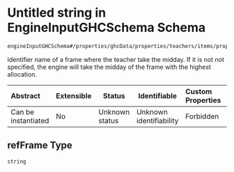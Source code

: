 # Untitled string in EngineInputGHCSchema Schema

```txt
engineInputGHCSchema#/properties/ghcData/properties/teachers/items/properties/settings/items/properties/middayReference/properties/refFrame
```

Identifier name of a frame where the teacher take the midday. If it is not not specified, the engine will take the midday of the frame with the highest allocation.


| Abstract            | Extensible | Status         | Identifiable            | Custom Properties | Additional Properties | Access Restrictions | Defined In                                                         |
| :------------------ | ---------- | -------------- | ----------------------- | :---------------- | --------------------- | ------------------- | ------------------------------------------------------------------ |
| Can be instantiated | No         | Unknown status | Unknown identifiability | Forbidden         | Allowed               | none                | [ghc.schema.json\*](../out/ghc.schema.json "open original schema") |

## refFrame Type

`string`
